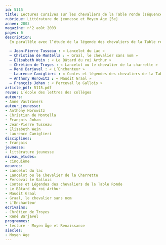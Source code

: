 ```yaml
---
id: 5115
title: Lectures cursives sur les chevaliers de la Table ronde (séquence)
rubrique: Littérature de jeunesse et Moyen Âge [5e]
annee: 2003
magazine: n°2 août 2003
pages: 6
description: 
  En parallèle avec l’étude de la légende des chevaliers de la Table ronde au programme de cinquième, cet article suggère quelques ouvrages à faire circuler dans la classe. Mythes éternels que l’on retrouve dans de nombreux films, romans ou même publicités, la légende arthurienne et la quête du Graal représentent un ensemble d’aventures extraordinaires. De l’épée que le jeune Arthur arrache à la pierre, à la Table ronde où se retrouvent les meilleurs chevaliers, en passant par les sentiments amoureux plus ou moins contrariés, de multiples épisodes s’enchaînent. Les versions proposées aux élèves sont plus ou moins proches de la version originale de Chrétien de Troyes, et plus ou moins adaptées de la langue du Moyen Âge.

  – Jean-Pierre Tusseau : « Lancelot du Lac »
  – Christian de Montella : « Graal, le chevalier sans nom »
  – Élisabeth Wein : « Le Bâtard du roi Arthur »
  – Chrétien de Troyes : « Lancelot ou le chevalier de la charrette »
  – René Barjavel : « L’Enchanteur »
  – Laurence Camiglieri : « Contes et légendes des chevaliers de la Table ronde »
  – Anthony Horowitz : « Maudit Graal »
  – François Johan : « Perceval le Gallois »
article_pdf: 5115.pdf
revue: L’école des lettres des collèges
auteurs:
- Anne Vautravers
auteur_jeunesse:
- Anthony Horowitz
- Christian de Montella
- François Johan
- Jean-Pierre Tusseau
- Élisabeth Wein
- Laurence Camiglieri
disciplines:
- français
jeunesse:
- littérature jeunesse
niveau_etudes:
- cinquième
oeuvres:
- Lancelot du lac
- Lancelot ou le Chevalier de la Charrette
- Perceval le Gallois
- Contes et Légendes des chevaliers de la Table Ronde
- Le Bâtard du roi Arthur
- Maudit Graal
- Graal, le chevalier sans nom
- L’Enchanteur
ecrivains:
- Chrétien de Troyes
- René Barjavel
programmes:
- lecture - Moyen Âge et Renaissance
siecles:
- Moyen Âge
---
```

